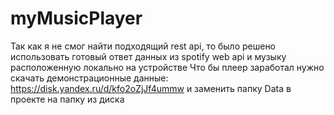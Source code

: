 # myMusicPlayer
Так как я не смог найти подходящий rest api, то было решено использовать готовый ответ данных из spotify web api и музыку расположенную локально на устройстве
Что бы плеер заработал нужно скачать демонстрационные данные: https://disk.yandex.ru/d/kfo2oZjJf4ummw и заменить папку Data в проекте на папку из диска
